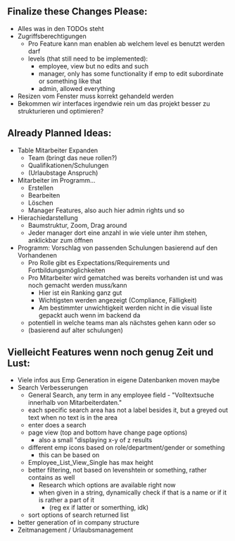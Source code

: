 ## Finalize these Changes Please:
- Alles was in den TODOs steht
- Zugriffsberechtigungen
  - Pro Feature kann man enablen ab welchem level es benutzt werden darf
  - levels (that still need to be implemented):
    - employee, view but no edits and such
    - manager, only has some functionality if emp to edit subordinate or something like that
    - admin, allowed everything
- Resizen vom Fenster muss korrekt gehandeld werden
- Bekommen wir interfaces irgendwie rein um das projekt besser zu strukturieren und optimieren?

## Already Planned Ideas:

- Table Mitarbeiter Expanden
  - Team (bringt das neue rollen?)
  - Qualifikationen/Schulungen
  - (Urlaubstage Anspruch)
- Mitarbeiter im Programm...
  - Erstellen
  - Bearbeiten
  - Löschen
  - Manager Features, also auch hier admin rights und so
- Hierachiedarstellung
  - Baumstruktur, Zoom, Drag around
  - Jeder manager dort eine anzahl in wie viele unter ihm stehen, anklickbar zum öffnen
- Programm: Vorschlag von passenden Schulungen basierend auf den Vorhandenen
  - Pro Rolle gibt es Expectations/Requirements und Fortbildungsmöglichkeiten
  - Pro Mitarbeiter wird gematched was bereits vorhanden ist und was noch gemacht werden muss/kann
    - Hier ist ein Ranking ganz gut
    - Wichtigsten werden angezeigt (Compliance, Fälligkeit)
    - Am bestimmter unwichtigkeit werden nicht in die visual liste gepackt auch wenn im backend da
  - potentiell in welche teams man als nächstes gehen kann oder so
  - (basierend auf alter schulungen)

## Vielleicht Features wenn noch genug Zeit und Lust:

- Viele infos aus Emp Generation in eigene Datenbanken moven maybe
- Search Verbesserungen
  - General Search, any term in any employee field - "Volltextsuche innerhalb von Mitarbeiterdaten."
  - each specific search area has not a label besides it, but a greyed out text when no text is in the area
  - enter does a search
  - page view (top and bottom have change page options)
    - also a small "displaying x-y of z results
  - different emp icons based on role/department/gender or something
    - this can be based on
  - Employee_List_View_Single has max height
  - better filtering, not based on levenshtein or something, rather contains as well
    - Research which options are available right now
    - when given in a string, dynamically check if that is a name or if it is rather a part of it
      - (reg ex if latter or somerthing, idk)
  - sort options of search returned list
- better generation of in company structure
- Zeitmanagement / Urlaubsmanagement